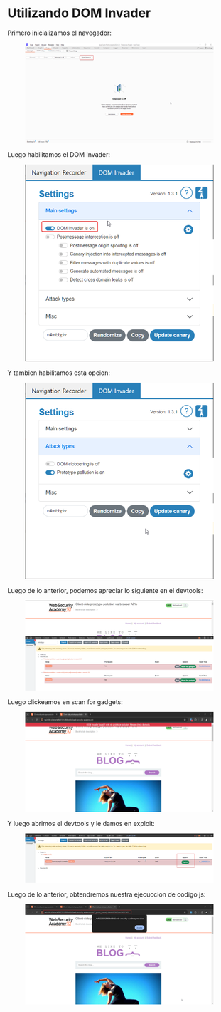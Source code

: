 # Utilizando DOM Invader

Primero inicializamos el navegador:

<figure><img src="../../.gitbook/assets/image (2) (1).png" alt=""><figcaption></figcaption></figure>

Luego habilitamos el DOM Invader:

<figure><img src="../../.gitbook/assets/image (17).png" alt=""><figcaption></figcaption></figure>

Y tambien habilitamos esta opcion:

<figure><img src="../../.gitbook/assets/image (1) (1).png" alt=""><figcaption></figcaption></figure>

Luego de lo anterior, podemos apreciar lo siguiente en el devtools:

<figure><img src="../../.gitbook/assets/image (3) (1).png" alt=""><figcaption></figcaption></figure>

Luego clickeamos en scan for gadgets:

<figure><img src="../../.gitbook/assets/image (4) (1).png" alt=""><figcaption></figcaption></figure>

Y luego abrimos el devtools y le damos en exploit:

<figure><img src="../../.gitbook/assets/image (5) (1).png" alt=""><figcaption></figcaption></figure>

Luego de lo anterior, obtendremos nuestra ejecuccion de codigo js:

<figure><img src="../../.gitbook/assets/image (6) (1).png" alt=""><figcaption></figcaption></figure>
